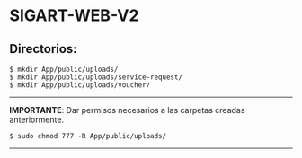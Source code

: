 # SIGART-WEB-V2

## Directorios:
```
$ mkdir App/public/uploads/
$ mkdir App/public/uploads/service-request/
$ mkdir App/public/uploads/voucher/
```
****
**IMPORTANTE**: Dar permisos necesarios a las carpetas creadas anteriormente.
```
$ sudo chmod 777 -R App/public/uploads/
```
****
